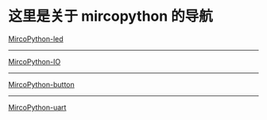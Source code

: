 # 这里是关于 mircopython 的导航

 [MircoPython-led](https://github.com/aJantes/MircoPython-led)

---

 [MircoPython-IO](https://github.com/aJantes/MircoPython-IO)

---

 [MircoPython-button](https://github.com/aJantes/MircoPython-button)

---

[MircoPython-uart](https://github.com/aJantes/MircoPython-uart)